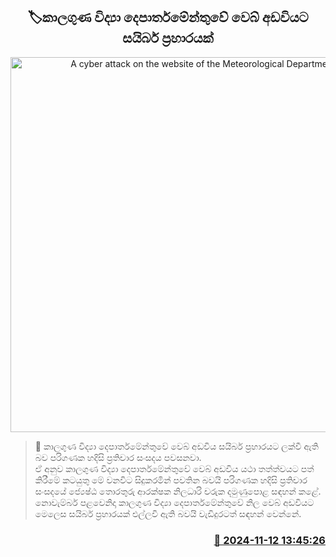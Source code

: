 <p align='center'><b><h2 align='center' title='A cyber attack on the website of the Meteorological Department'>🏷කාලගුණ විද්‍යා දෙපාර්තමේන්තුවේ වෙබ් අඩවියට සයිබර් ප්‍රහාරයක්</h2></b></p>
<p align='center'><img src='https://helakuru.sgp1.cdn.digitaloceanspaces.com/esana/images/lib/cyber-archived.jpg' width='600' alt='A cyber attack on the website of the Meteorological Department'></p>

>📝 කාලගුණ විද්‍යා දෙපාර්තමේන්තුවේ වෙබ් අඩවිය සයිබර් ප්‍රහාරයට ලක්වී ඇති බව පරිගණක හදිසි ප්‍රතිචාර සංසදය පවසනවා.<br>ඒ අනුව කාලගුණ විද්‍යා දෙපාර්තමේන්තුවේ වෙබ් අඩවිය යථා තත්ත්වයට පත් කිරීමේ කටයුතු මේ වනවිට සිදුකරමින් පවතින බවයි පරිගණක හදිසි ප්‍රතිචාර සංසදයේ ජ්‍යෙෂ්ඨ තොරතුරු ආරක්ෂක නිලධාරි චරුක දමුණුපොළ සඳහන් කළේ.<br>නොවැම්බර් පළවෙනිදා කාලගුණ විද්‍යා දෙපාර්තමේන්තුවේ නිල වෙබ් අඩවියට මෙලෙස සයිබර් ප්‍රහාරයක් එල්ලවී ඇති බවයි වැඩිදුරටත් සඳහන් වෙන්නේ.<br>

<h3 align='right'><a href='https://www.helakuru.lk/esana/p/104964/'>📅 2024-11-12 13:45:26</a></h3>
